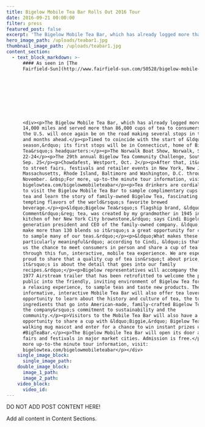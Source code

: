 ```yaml
---
title: Bigelow Mobile Tea Bar Rolls Out 2016 Tour
date: 2016-09-21 00:00:00
filter: press
featured_post: false
excerpt: 'The Bigelow Mobile Tea Bar, which has already logged more than 14,000 miles and served more than 86,000 cups of tea to consumers across the U.S. will once again be on the road making several stops in the weeks and months ahead.'
hero_image_path: /uploads/teabar1.jpg
thumbnail_image_path: /uploads/teabar1.jpg
content_section:
  - text_block_markdown: >-
      #### As seen in [The
      Fairfield-Sun](http://www.fairfield-sun.com/50528/bigelow-mobile-tea-bar-rolls-out-2016-tour/):









      <div><p>The Bigelow Mobile Tea Bar, which has already logged more than
      14,000 miles and served more than 86,000 cups of tea to consumers across
      the U.S. will once again be on the road making several stops in the weeks
      and months ahead.</p><p>Timed to coincide with the start of &ldquo;tea
      season,&rdquo; its first stops will be in Connecticut, home of Bigelow
      Tea&rsquo;s headquarters:</p><p>The Norwalk Boat Show, Norwalk, Sep.
      22-24</p><p>The 29th annual Bigelow Tea Community Challenge, Southport,
      Sep. 25</p><p>Chowdafest, Westport, Oct. 2</p><p>After that, it&rsquo;s on
      to street fairs, festivals and retailer events in New York, New Jersey,
      Massachusetts, Rhode Island, Baltimore and Washington, D.C. throughout
      November. &nbsp;For more, up-to-the minute tour information, visit
      bigelowtea.com/bigelowmobileteabar</p><p>Tea drinkers are cordially invited
      to visit the Bigelow Mobile Tea Bar to sample complimentary cups of Bigelow
      tea and learn the story of family-owned Bigelow Tea, fascinating lore and
      tempting flavors of the world&rsquo;s favorite brewed
      beverage.</p><p>&ldquo;Bigelow Tea&rsquo;s flagship brand, &ldquo;Constant
      Comment&rdquo;&reg; tea, was created by my grandmother in 1945 in the
      kitchen of her New York City brownstone,&rdquo; says Cindi Bigelow, third
      generation president and CEO of the family-owned company. &ldquo;Today we
      make more than 130 blends so it&rsquo;s a great opportunity for consumers
      to sample many of our teas.&rdquo;</p><p>&ldquo;What makes these visits
      particularly meaningful&rdquo; according to Cindi, &ldquo;is that it gives
      us the chance to meet consumers in person and share a cup of tea with them
      through this fun, interactive, mobile tea experience. We are especially
      proud to share that a quality cup of tea isn&rsquo;t about price,
      it&rsquo;s is about the detail that goes into our family
      recipes.&rdquo;</p><p>Bigelow representatives will accompany the customized
      1977 Airstream trailer that has been retrofitted to welcome the press and
      public into the friendly, inviting environment of Bigelow Tea for
      a relaxing experience, to sample teas and taste new products. The fun,
      informative, interactive Mobile Tea Bar will also offer tea lovers the
      opportunity to learn about the history and culture of tea, the top quality
      ingredients that go into American-made, family-crafted Bigelow Teas, and
      the company&rsquo;s commitment to sustainability and the
      community.</p><p>Visitors to the Mobile Tea Bar will also have a photo
      opportunity to share a cup with &ldquo;Biggie,&rdquo; Bigelow Tea&rsquo;s
      walking mug mascot and enter for a chance to win instant prizes using
      #BigTeaBar.</p><p>The Bigelow Mobile Tea Bar will open its door at street
      fairs and festivals in major market cities. Admission is free.</p><p>For
      more up-to-the minute tour information, visit:
      bigelowtea.com/bigelowmobileteabar</p></div>
    single_image_block:
      single_image_path:
    double_image_block:
      image_1_path:
      image_2_path:
    video_block:
      video_id:
---
```



DO NOT ADD POST CONTENT HERE!

Add all content in Content Sections.